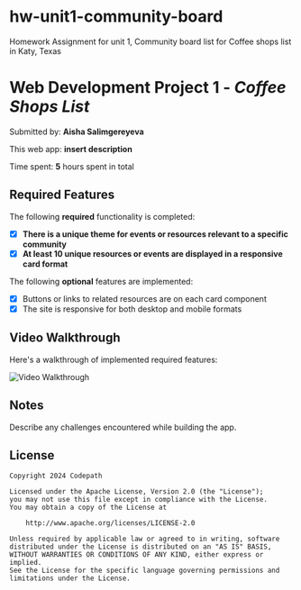 # hw-unit1-community-board
Homework Assignment for unit 1, Community board list for Coffee shops list in Katy, Texas

# Web Development Project 1 - *Coffee Shops List*

Submitted by: **Aisha Salimgereyeva**

This web app: **insert description**

Time spent: **5** hours spent in total

## Required Features

The following **required** functionality is completed:

- [X] **There is a unique theme for events or resources relevant to a specific community**
- [X] **At least 10 unique resources or events are displayed in a responsive card format**

The following **optional** features are implemented:

- [X] Buttons or links to related resources are on each card component
- [X] The site is responsive for both desktop and mobile formats

## Video Walkthrough

Here's a walkthrough of implemented required features:

<img src='https://imgur.com/a/kNexO5c' title='Video Walkthrough' width='' alt='Video Walkthrough' />


## Notes

Describe any challenges encountered while building the app.

## License

    Copyright 2024 Codepath

    Licensed under the Apache License, Version 2.0 (the "License");
    you may not use this file except in compliance with the License.
    You may obtain a copy of the License at

        http://www.apache.org/licenses/LICENSE-2.0

    Unless required by applicable law or agreed to in writing, software
    distributed under the License is distributed on an "AS IS" BASIS,
    WITHOUT WARRANTIES OR CONDITIONS OF ANY KIND, either express or implied.
    See the License for the specific language governing permissions and
    limitations under the License.
